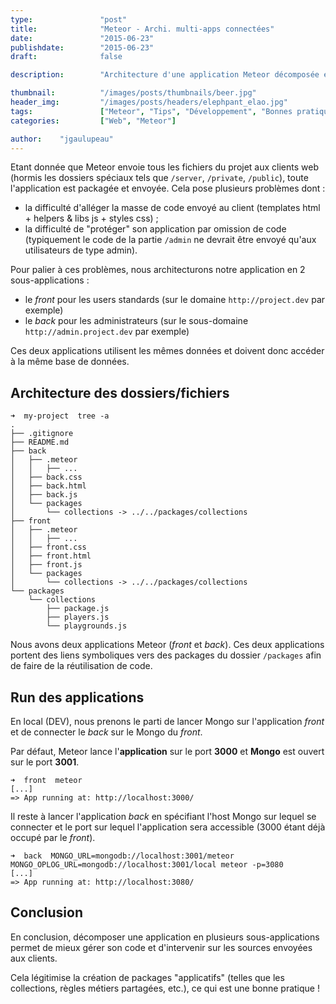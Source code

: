 ```yaml
---
type:               "post"
title:              "Meteor - Archi. multi-apps connectées"
date:               "2015-06-23"
publishdate:        "2015-06-23"
draft:              false

description:        "Architecture d'une application Meteor décomposée en plusieurs sous-applications connectées à la même base de données MongoDb."

thumbnail:          "/images/posts/thumbnails/beer.jpg"
header_img:         "/images/posts/headers/elephpant_elao.jpg"
tags:               ["Meteor", "Tips", "Développement", "Bonnes pratiques"]
categories:         ["Web", "Meteor"]

author:    "jgaulupeau"
---
```


Etant donnée que Meteor envoie tous les fichiers du projet aux clients web (hormis les dossiers spéciaux tels que `/server`, `/private`, `/public`), toute l'application est packagée et envoyée.<!--more--> Cela pose plusieurs problèmes dont :
- la difficulté d'alléger la masse de code envoyé au client (templates html + helpers & libs js + styles css) ;
- la difficulté de "protéger" son application par omission de code (typiquement le code de la partie `/admin` ne devrait être envoyé qu'aux utilisateurs de type admin).

Pour palier à ces problèmes, nous architecturons notre application en 2 sous-applications :
- le *front* pour les users standards (sur le domaine `http://project.dev` par exemple)
- le *back* pour les administrateurs (sur le sous-domaine `http://admin.project.dev` par exemple)

Ces deux applications utilisent les mêmes données et doivent donc accéder à la même base de données.

## Architecture des dossiers/fichiers

```
➜  my-project  tree -a
.
├── .gitignore
├── README.md
├── back
│   ├── .meteor
│   │   ├── ...
│   ├── back.css
│   ├── back.html
│   ├── back.js
│   └── packages
│       └── collections -> ../../packages/collections
├── front
│   ├── .meteor
│   │   ├── ...
│   ├── front.css
│   ├── front.html
│   ├── front.js
│   └── packages
│       └── collections -> ../../packages/collections
└── packages
    └── collections
        ├── package.js
        ├── players.js
        └── playgrounds.js
```

Nous avons deux applications Meteor (*front* et *back*). Ces deux applications portent des liens symboliques vers des packages du dossier `/packages` afin de faire de la réutilisation de code.

## Run des applications

En local (DEV), nous prenons le parti de lancer Mongo sur l'application *front* et de connecter le *back* sur le Mongo du *front*.

Par défaut, Meteor lance l'**application** sur le port **3000** et **Mongo** est ouvert sur le port **3001**.

```shell
➜  front  meteor
[...]
=> App running at: http://localhost:3000/
```

Il reste à lancer l'application *back* en spécifiant l'host Mongo sur lequel se connecter et le port sur lequel l'application sera accessible (3000 étant déjà occupé par le *front*).

```shell
➜  back  MONGO_URL=mongodb://localhost:3001/meteor MONGO_OPLOG_URL=mongodb://localhost:3001/local meteor -p=3080
[...]
=> App running at: http://localhost:3080/
```

## Conclusion

En conclusion, décomposer une application en plusieurs sous-applications permet de mieux gérer son code et d'intervenir sur les sources envoyées aux clients.

Cela légitimise la création de packages "applicatifs" (telles que les collections, règles métiers partagées, etc.), ce qui est une bonne pratique !
